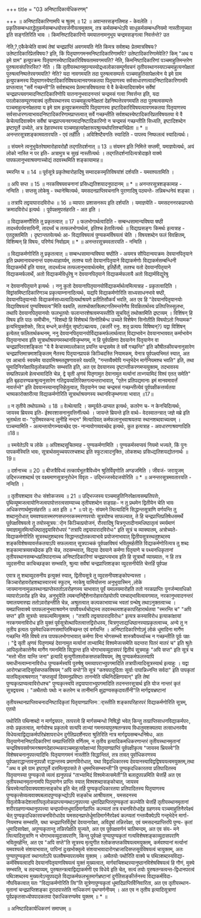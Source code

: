 +++
title = "03 अनिष्टादिकार्यधिकरणम्"

+++
॥ अनिष्टादिकारिणामपि च श्रुतम् ॥ 12 ॥ अवान्तरसङ्गतिमाह - केवलेति । प्रकृतिसम्बन्धतद्धेतुकर्मसम्बन्धयोरवर्जनीयत्वमुक्तम्, तत्र कर्मसम्बन्धेऽपि साधुकर्मसम्बन्धनियमो नास्तीत्युच्यत इति सङ्गतिरिति भावः । किमनिष्टादिकारिणो यमयातनामनुभूय चन्द्रमसङ्गत्वा निवर्त्तन्ते? उत

नेति,?,एकैकेचेति वाक्यं तेषां चन्द्रप्राप्तिं अवगमयति नेति किमत्र सर्वशब्दः प्रेतमात्रविषयः? उतेष्टादिकारिप्रेतविषयः? इति, किं पितृयाणगमनमनिष्टादिकारिणामपि? उतेष्टादिकारिणामेवेति? किम् "अथ य इमे ग्राम" इत्युपक्रमः पितृयाणस्येष्टादिकारिविषयतामवगमयति? नेति, किमनिष्टादिकारिणां पञ्चमाहुतिमन्तरेण पुरुषत्वसंपत्तिरस्ति? नेति । किं तृतीयस्थानमुपन्यस्योद्र्ध्वलोकासम्पूर्णवचनं तृतीयस्थानस्यपञ्चमाहुत्यनपेक्षतां पुरुषत्वनिष्पत्तेरवगमयति? नेति? यदा नावगमयति तदा पुरुषत्वसम्पत्तेः पञ्चमाहुतिसापेक्षत्वेन ये इमे ग्राम इत्युपक्रमस्य पितृयाणस्येष्टादिकारिविषयत्वानवगमकतया पितृयाणस्य सर्वसाधारणत्वादनिष्टादिकारिणामपि प्राप्तत्वात् "सर्वे गच्छन्ती"ति सर्वशब्दस्य प्रेतमात्रविषयतया ये वै केचेत्यादिवाक्येन सर्वेषां चन्द्रप्राप्त्यवगमादनिष्टादिकारिणोपि यातनानुभवादनन्तरं चन्द्रमसं गत्वा निवर्त्तन्त इति, यदा परलोकासम्पूरणवाक्यं तृतीयस्थानस्य पञ्चमाहुत्यनेपेक्षतां देहनिष्पत्तेरवगमयति तदा पुरुषत्वसम्पत्तेः पञ्चमाहुत्यनपेक्षतया य इमे ग्राम इत्युपक्रमस्यापि पितृयाणस्य इष्टादिकारिविषयत्वावगमकतया पितृयाणस्य सर्वसाधारणत्वाभावदनिष्टादिकारिणामप्राप्तत्वात् सर्वे गच्छन्तीति सर्वशब्दस्येष्टादिकारिप्रतविषयतया ये वै केचेत्यादिवाक्येन सर्वेषां चन्द्रप्राप्त्यनवगमादनिष्टादिकारिणो न चन्द्रमसं गच्छन्तीति सिध्यति, इष्टादिशब्देन इष्टापूर्त्ते उच्येते, अत्र देहारम्भस्य पञ्चमाहुत्यपेक्षारूपश्रुत्यर्थापत्तिश्चाभिप्रेता ॥ * ॥ अनन्तरसूत्रशङ्कामवतारयति - एवं तर्हीति । अविशिष्टैवगतिः स्यादिति - पापस्य निष्फलत्वं स्यादित्यर्थः।

॥ संयमने त्वनुभूयेतरेषामारोहावरोहौ तद्गतिदर्शनात् ॥ 13 ॥ संयमन इति निमित्ते सप्तमी, यमाज्ञयेत्यर्थः, अयं लोको नास्ति न पर इति- अत्रामुत्र च सुखं नास्तीत्यर्थः । तद्गतिदर्शनादित्यत्रोदाहृते वाक्ये पापफलानुभवाश्रयणाच्चोद्यं तदवस्थमिति शङ्कायामाह॥

स्मरन्ति च ॥ 14 ॥ पूर्वसूत्रे प्रकृतेष्वारोहादिषु सम्वादकस्मृतिविषयांशं दर्शयति - यमवश्यतामिति ।

॥ अपि सप्त ॥ 15 ॥ नरकविषयवचनानां प्रसिध्द्यतिशयादनुपादानम् ॥ * ॥ अनन्तरसूत्रशङ्कामाह - नन्विति । सप्तसु लोकेषु - स्थानेष्वित्यर्थः, यमसदनप्राप्तिवचनानि पुराणादिषु पठ्यन्ते- तन्निबन्धनेयं शङ्का ।

॥ तत्रापि तद्वयापारादविरोधः ॥ 16 ॥ व्यापारः प्रशासनरूप इति दर्शयति । यमाज्ञयेति - यमसदननरकप्राप्त्योः क्रमादविरोधं इत्यर्थः । पूर्वपक्षमुपसंहरति - अत इति ।

॥ विद्याकमर्णोरिति तु प्रकृतत्वात् ॥ 17 ॥ फलभोगार्थत्वादिति - सम्बन्धसामान्यविषया षष्ठी तादर्थ्यपर्यवसायिनी, तादर्थ्यं च तत्फलभोगार्थत्वं, इतिश्च हेतावित्यर्थः ॥ विद्याप्रसङ्गः किमर्थः इत्यत्राह - एतदुक्तमिति । दृष्टान्ततयेत्यर्थः आ- विद्याविषयत्वं पुण्यकमर्विषयत्वं चेति । विषयशब्देन फलं विवक्षितम्, विशिम्षन् हि विषयः, परिणेयं निर्वाह्यम् ॥ * ॥ अनन्तरसूत्रमवतारयति - नन्विति ।

॥ विद्याकर्मणोरिति तु प्रकृतत्वात् ॥ सम्बन्धसामान्यविषया षष्ठीति - अयमत्र सौपिदान्वयक्रमः देवयानपितृयाने इति प्रथमानावचनान्तं पदमध्याहार्य्यम्, ततश्च यतो देवयानपितृयाने विद्याकर्मणोः विद्याकर्मसम्बन्धिनी विद्याकर्मार्थे इति यावत्, तादर्थ्यञ्च तत्फलानुभावार्थत्वमेव, इतिर्हेतौ, ततश्च यतो देवयानपितृयाने विद्याकमर्फलार्थे, अतो विद्याकर्मविधुरेषु न देवयानपितृयाने विद्याकर्मफलायै अतो विद्यार्मविद्युरेषु

न देवयानपितृयाने इत्यर्थः । ननु कुतो देवयानापितृयानयोर्विद्याकर्मार्थत्वमित्यत्राह - प्रकृतत्वादिति । विद्वांसमिष्टादिकारिणञ्च प्रकृत्याम्नानादित्यर्थः, यद्यपि विद्याकर्मणोरिति साध्यसाधनभावे षष्ठी, देवयानपितृयानयोः विद्याकर्मसाध्यत्वादित्यर्थाश्रयणे प्रतीतिसौकर्यं भवति, अत एव हि "देवयानपितृयानयोः विद्याविषयत्वं पुण्यविषयत्व"मिति वक्ष्यति, ततश्चोक्तक्लिष्टगतिमन्तरेणैव विवक्षितार्थस्य प्रतिपत्तिस्सुलभा, तथापि देवयानपितृयानयोः फलभूतयोः फलान्तरशेषत्वमप्यस्तीति सूचयितुं तथोक्तमिति द्रष्टव्यम् । विशिंषन् हि विषय इति पाठः समीचीनः, "विशब्दो हि विशेषार्थ सिनोतिर्बन्ध उच्यते विशेषेण सिनोतीति विषयोऽतो नियामक" इत्यभियुक्तोक्तेः, सिञ् बन्धने,कर्त्तर्युत् सृष्टोऽच्प्रत्ययः, (कतर्रि रनुः. शतृ प्रत्ययः विषिष्वन्?) यद्वा विशिंषन् इत्येतत् फलितार्थकथनम्, ननु देवयानपितृयानयोर्विद्याकमर्फलार्थत्वात् विद्याभावेन देवयानाभाववत् कर्माभावेन पितृयानाभाव इति सूत्रार्थाश्रयणमस्थानविजृम्भणम्, न हि पूर्वपक्षिणा देवयानेन पितृयानेन वा चन्द्रप्राप्तिराशङ्किता "ये वै केचास्माल्लोकात् प्रयन्ति चन्द्रसमेव ते सर्वे गच्छन्ति" इति कौषीतकीवचनानुसारेण चन्द्रप्राप्तिमात्रमाशङ्कितम् नैतस्य पितृयानप्रापकं किञ्चिदस्ति नियामकम्, येनात्र पूर्वपक्ष्यभिमतं स्यात्, अत एव आचार्यः स्वयमेव यादवमिश्रमतदूषणावसरे वक्ष्यति, "गन्तव्यैक्येपि गन्तृभेदेन मार्गनियमश्च भवति" इति, तथा घूमादिनिरपेक्षापितृलोकप्राप्तिः सम्भवति इति, अत एव देवयानस्य दृष्टान्तीकरणमप्ययुक्तम्, तदभावस्य सम्प्रतिपन्नत्वे हेत्वभावादिति चेन्न, द्वे सृती अृणवं पितृणामुत देवानामुत मर्त्यानां ताभ्गयामिदं विश्वं एतत् समेति" इति बृहदारण्यकश्रुत्यनुसारेण गतिद्वयव्यतिरिक्तगत्यन्तराभावात्, "एतेन प्रतिपद्यमानाः इमं मानवमावर्त्तं नावर्त्तन्ते" इति देवयानस्यानावृत्तिहेतुत्वात्, पितृयानेन पथा चन्द्रमसं गच्छन्तीत्येवं पूर्वपक्षीकत्तर्व्यतया भाष्यकारोक्तरीत्या विद्याकर्मणोरिति सूत्रार्थाश्रयणस्य स्थानविजृम्भणत्वा भावात् ॥17॥

॥ न तृतीये तथोपलब्धेः ॥ 18 ॥ वेत्थेत्यादि । सम्पूर्यते-प्राप्यत इत्यर्थः, कतरेण च- न केनचिदित्यर्थः, जायस्व म्रियस्य इति- ईश्वरशासनानुवत्तिर्नीत्यर्थः । जायन्ते म्रियन्ते इति वार्थः- वेदस्वातन्त्रात् जज्ञे मम्रे इति भूतार्थता वा- "पुरीमवस्कन्द लुनीहि नन्दन" मित्यादिवत् कर्मफलानुभवाश्रयतया स्थानशब्दवाच्यत्वम् । पञ्चम्यामिति - अत्यन्तायोगव्न्यवच्छेद एव- नान्ययोगव्यवच्छेद इत्यर्थः, कुत इत्यत्राह - अवधारणाश्रवणादिति ॥18॥

॥ स्मयेतेऽपि च लोके ॥ अपिशब्दसूचितमाह - पुण्यकर्मणामिति । पुण्यकर्मस्वप्ययं नियमो भज्यते, किं पुनः पापकर्मस्विति भावः, सूत्रार्थसमुच्चयपरश्चशब्द इति स्फुटत्वादनुक्तिः, लोकशब्दः प्रसिध्द्यतिशयद्योतनार्थः ॥19॥

॥ दर्शनाच्च ॥ 20 ॥ बीजत्रैविध्यं तत्कार्यभूतत्रैविध्येन श्रुतिर्विवृणोति अण्डजमिति । जीवजं- जरायुजम् उद्भिज्जशब्दार्थ एव वक्ष्यमाणसूत्रानुरोधेन विवृतः - उद्भिज्जस्वेदजयोरिति ॥ * ॥ अनन्तरसूत्रमवतारयति - नन्विति ।

॥ तृतीयशब्दाव रोधः संशोकजस्य ॥ 21 ॥ उद्भिज्जस्य पञ्चमाहुतिनिरपेक्षत्वसम्प्रतिपत्तेः, पृथिव्यूष्मजत्वायोनिजत्वपापोत्तरत्वसाम्याच्च तृतीयशब्देन सङ्ग्रहः- न तु प्रथमेन द्वितीयेन चेति भावः अधिकरणार्थमुपसंहरति ॥ अत इति ॥ * ॥ परे तु- संयमने त्वित्यादिनि सिद्धान्तसूत्राणि वर्णयन्ति तु शब्दानुरोधात् यमवश्यतास्मरणसप्तनरकस्मरणपरयोः सूत्रयोश्च साफल्यात्, ते हि चन्द्रप्राप्तिप्रतिषेधसमर्थे पूर्वपक्षविषयत्वे तु तयोस्सूत्रयर्ोन किञ्चित्प्रयोजनं, रौरवादिषु चित्रगुप्तादीनामधिष्ठातृत्वं स्मर्यमाणं यमाज्ञामूलमित्यधिष्ठातृद्वयाविरोधपरं "तत्रापि तद्वयापारादविरोधः" इति सूत्रं च व्याक्यातम्, अत्रोच्यते- विद्याकर्मणोरिति सूत्रस्थतुशब्दस्य सिद्धान्तद्योतकत्वाभावे प्रयोजनाभावात् द्वितीयसूत्रस्थतुशब्दस्य शङ्कविशेषव्यावर्त्तकतयाऽपि सफलत्वात् सूत्रपञ्चकं पूर्वपक्षविषयं भवितुमर्हतीति विद्याकर्मणोरित्यत्र तु शब्दः शङ्कामात्रव्यवच्छेदक इति चेन्न, तदसम्भवात्, विद्यया देवयाने कर्मणा पितृयाणे च पथ्यनधिकृतानां तृतीयस्थानसम्बन्धप्रतिपादनाच्च अनिष्टादिकारिणां चन्द्रप्राप्त्यभाव इति हि सूत्रार्थो व्याख्यातः, न हि तत्र व्युदसनीया काचिच्छङ्का सम्भवति, श्रुत्या सर्वेषां चन्द्रप्राप्तिशङ्का व्युदसनीयेति चेत्तर्हि पूर्वपक्ष

एवात्र तु शब्दव्युदसनीय इत्युक्तं स्यात्, द्वितीयसूत्रे तु व्युदसनीयशङ्कोपन्यस्ता । किञ्चारोहावरोहशब्दास्वारस्यं स्फुटम्, नरकेषु यामिर्यात्तना अनुभूयास्मिन् ,लोके जायमानानामुन्नतस्थानप्राप्तेस्ततोऽवरोहणस्य चाभावात् पूर्वं यमालयमारोहति ततो नरकप्राप्तिः पुनर्जन्मावधिको व्यापारोऽवरोह इति चेन्न, अनुभूयेति ल्यबन्दनिर्द्देशेनारोहावरोहयोरपि पश्चाद्भावित्वावगमात्, नरकानुभवादनन्तरं यमालयमारुह्य ततोऽवरोहन्तीति चेन्न, अश्रुतत्वात् कल्पकाभावाच्च भवतां ग्रन्थेषु तथाऽनुक्तत्वाच्च । यमप्राप्तिवाक्ये पापफलानुभवाश्रवणेन पापवैयर्थ्यचोद्यस्य तदवस्थत्वशङ्कापरिहारार्थतया "स्मरन्ति च" "अपि सप्त" इति सूत्रयोः साफल्यमित्युक्तम् । "तत्रापि तद्वयापारादविरोधः" इत्यत्र कस्याविरोध इत्याकांक्षायां नरकगमनाविरोध इति युक्तं पूर्वसूत्रोत्थापितत्वात्तद्विरोधस्य, चित्रगुप्ताद्यधिष्ठानस्याप्रकृतत्वाच्च, अन्ये तु न तृतीय इत्यतः पूवमेवाधिकरणसमाप्तिमिच्छन्त एवं वर्णयन्ति । अनिष्टादिकारिणोऽमुं लोकं धूमादिना मार्गेण गच्छन्ति नेति विषये तत्र पापफलभोगाभावात् कर्मणा विना भोगसम्भवे शास्त्रवैयर्थ्याच्च न गच्छन्तीति पूर्वः पक्षः । "द्वे सृती अृणवं पितृणामहं देवानामुत मर्त्यानां ताभ्यामिदं विश्वमेजत्समेति यदन्तरा पितरं मातरं च" इति श्रुतेः आपितृलोकात्तेनैव मार्गेण गमनमिति सिद्धान्त इति भोगाभावव्युदासपरं द्वितीयं सूत्रमाहुः "अपि सप्त" इति सूत्रं च "मत्तो भीता यान्ति जना" इत्यादि मृत्युगीतश्लोकसप्तकविषयम्, तेषु पुण्यकर्मफलस्यापि यमाधीनत्वाम्नानाविरोधः पुण्यकर्मस्वपि पुरुषेषु यमव्यापराभ्युपगमादिति तत्रापीत्यादिसूत्रस्यार्थ इत्याहुः । यद्वा आरोगभ्राजादिसूर्यसप्तकविषयम् "अपि सप्ते"ति सूत्रं "कश्यपादुदिताः सूर्याः पापान्निध्नन्ति सर्वदा" इति पापकृतां यातयितृत्वश्रवणात् "सप्तसूर्या दिवमनुप्रविष्टाः तानन्वेति पथिनिर्दक्षिणावान्" इति तेषां पुण्यकृत्प्राप्यत्वाविरोधश्च" पुण्यकृत्स्वपि तद्वयापाराभ्युपगमादिति तदनन्तरसूत्रार्थ इति योज नान्तरं कृतं सूत्रद्वयस्य । "अथैतयोः पथोः न कतरेण च तानीमानि क्षुद्राण्यसकृदावर्तीनी"ति मार्गद्वयभ्रष्टानां

तृतीयस्थानप्राप्तिवचनादनिष्टादिकृतां पितृयाणप्राप्तिनर्ास्तीति शङ्कापरिहारपरं विद्याकर्मणोरिति सूत्रम्, एतयो

पथोरिति पथिन्शब्दो न मार्गद्वयपरः, तत्परत्वे हि मार्गसम्बन्धो निषिद्धो भवेत् किन्तु तत्प्राप्तिसाधनविद्याकर्मपरः, तयोः प्रकृतत्वात्, मार्गयोश्च प्रकृतत्वे सत्यपि ताभ्यां गमनस्यापुरुषतन्त्रस्य विधातुमशक्यतया तत्साधनस्यैव विधेयत्वाद्विद्याकर्मपरिभ्रंशापराधेन दुर्गतिप्रदर्शेनपरा श्रुतिरिति नात्र मार्गद्वयसम्बन्धनिषेधः, अतः पितृयाणेनानिष्टादिकारिणां यमप्राप्तिरिति वर्णितम्, न तृतीय इत्यादिकमधिकरणान्तरं तृतीयस्थानमृतानां चन्द्रविषयसर्वगमनश्रवणदेहारम्भकपञ्चमाहुत्यपेक्षाभ्यां पितृयाणप्राप्तिं पूर्वपक्षीकृत्य "जायस्व भ्रियस्वे"ति विशेषवचनानुपपत्त्यादिभिः पितृयाणगमनं नास्तीति सिद्धान्तितं, तत्र तावत् पूर्वाधिकरणस्य पूर्वपक्षराद्धान्तावनुपपन्नौ राद्धान्तस्य प्रमाणविरोधात्, यथा विद्वदधिकारस्य देवयानस्याविद्वद्विषययत्वमयुक्तम्,तथा "अथ य इमे ग्राम इष्टापूर्त्ते दत्तमित्युपासते ते धूममभिसम्भवन्ती"ति पुण्यकृदधिकारतया प्रतिपादितस्य पितृयाणस्या पुण्यकृत्से व्यत्वं ह्यनुपपन्नं "ताभ्यामिदं विश्वमेजत्समेती"ति बलादुपपन्नमिति चेत्तर्हि अत एव तृतीयस्थानमृतानामपि पितृयाणेन प्राप्तिः स्यात् विश्वशब्दासङ्कोचात्, जायस्व भ्रियस्वेत्यादिवाक्यवशात्सङ्कोच इति चेत् तर्हि पुण्यकृदधिकारतया प्रतिपादितस्य पितृयाणस्य पुण्यकृत्सेव्यत्ववाक्यबलादपुण्यकृभ्द्योऽपि सङ्कोच आश्रीयताम् , यमसदनस्य पितृलोकैकदेशत्वात्पितृलोकप्राप्त्यन्यथाऽनुपपत्त्या धूमादिप्राप्तिरपुण्यकृतां कल्प्येति चेत्तर्हि तृतीयस्थानमृतानां शरीरग्रहणान्यथानुपपत्त्या चन्द्रपर्यन्तधूमादिमार्गप्राप्तिः कल्प्यतां तत्र वचनविरोधाद्देह ग्रहणस्य पञ्चमाहुतिनैरपेक्ष्यं चेत् पुण्यकृदधिकारवचनविरोधादेव यमसदनप्राप्तेर्धूमादिमार्गनैरपेक्ष्यं कल्प्यतां गन्तव्यैक्येऽपि गन्तृभेदेन मार्गा-नियमश्च सम्भवति, यथा चन्द्रप्राप्तिर्विर्दुषां देवयानापेक्षा, अविदुषां तन्निरपेक्षा, एवं यमसदनप्राप्तिरपि पुण्य- कृतां धूमादिसापेक्षा, अपुण्यकृतान्तु तन्निरपेक्षेति युज्यते, अत एव पूर्वपक्षवर्णनं चातिमन्दम्, अत एव संय- मने त्वित्यादिसूत्राणि न भोगाभावव्युदासपराणि, किन्तु पूर्वपक्षे पुण्यापुण्यकृतां गत्यविशेषशङ्काव्युदासपराणि भवितुमर्हन्ति, अत एव "अपि सप्ते"ति सूत्रस्य मृत्युगीत श्लोकसप्तकविषयत्वमयुक्तम्, कर्मवश्यानां मर्त्यानां यमवश्यत्वे संशयाभावात्, पापिनां दुःखभोक्तृत्वे संशयाभावादारोगभ्राजादिसप्तसूर्यविषयत्वं चायुक्तम्, अतः पुण्यापुण्यकृतां स्थानतोऽपि फलवैषम्यपरत्वमेव युक्तम् । अथैतयोः पथोरिति वाक्ये च पथिञ्शब्दस्यविद्या-कर्मविषयत्वादपि देवयानपितृयाणविषयत्वं युक्तं मुख्यत्वात्, मार्गवाचिशब्दस्यानुष्ठानविशेषविषयत्वं हि गौणं, मुक्ये सम्भवति, च तदन्याय्यम्, पुरुषतन्त्रत्वाद्विद्याकर्मणी एव विधेये इति चेत्, सत्यं तयोः पुरुषतन्त्रत्वन्त-द्विधानपरत्वं पथिञ्शब्दस्य मुख्यत्वेऽप्युपपद्यते विद्याकर्मफलभूतमार्गभ्रष्टानां दुर्गतिसङ्कीर्त्तनस्य विद्याकर्मविदा-नौपयिकत्वात् यतः "विद्याकर्मणोरिति त्वि"ति सूत्रेणापुण्यकृतां धूमादिप्राप्तिर्विनिवारिता, अत एव तृतीयस्थान-मृृतानां चन्द्रप्राप्तिशङ्का दूरादपास्तेति नाधिकरणं पृथग्वर्णनीयम् । अत एव न तृतीय इत्यादिसूत्राणां पूर्वप्रकृतसाध्योपपादकतया ऐकाधिकरण्यमेव युक्तम् ॥ * ॥

॥ अनिष्टादिकार्यधिकरणं समाप्तम् ॥

